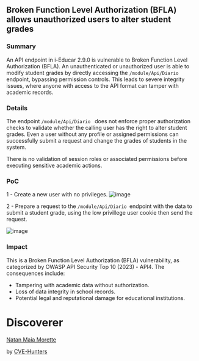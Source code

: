 ## Broken Function Level Authorization (BFLA) allows unauthorized users to alter student grades

### Summary
An API endpoint in i-Educar 2.9.0 is vulnerable to Broken Function Level Authorization (BFLA). An unauthenticated or unauthorized user is able to modify student grades by directly accessing the `/module/Api/Diario `endpoint, bypassing permission controls. This leads to severe integrity issues, where anyone with access to the API format can tamper with academic records.

### Details

The endpoint `/module/Api/Diario ` does not enforce proper authorization checks to validate whether the calling user has the right to alter student grades. Even a user without any profile or assigned permissions can successfully submit a request and change the grades of students in the system.

There is no validation of session roles or associated permissions before executing sensitive academic actions.

### PoC
1 - Create a new user with no privileges.
![image](https://github.com/user-attachments/assets/44b8aa71-ad6c-4e28-af99-0a517cfa5d85)

2 - Prepare a request to the `/module/Api/Diario `endpoint with the data to submit a student grade, using the low privillege user cookie then send the request.

![image](https://github.com/user-attachments/assets/3b84ea52-e492-4a01-919e-9d86792e4353)




### Impact
This is a Broken Function Level Authorization (BFLA) vulnerability, as categorized by OWASP API Security Top 10 (2023) - API4. The consequences include:

- Tampering with academic data without authorization.
- Loss of data integrity in school records.
- Potential legal and reputational damage for educational institutions.

# Discoverer

[Natan Maia Morette](https://nmmorette.github.io) 

by [CVE-Hunters](https://github.com/Sec-Dojo-Cyber-House/cve-hunters)

